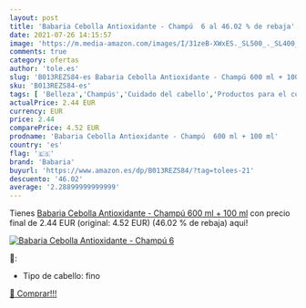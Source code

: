```yaml
---
layout: post
title: 'Babaria Cebolla Antioxidante - Champú  6 al 46.02 % de rebaja'
date: 2021-07-26 14:15:57
image: 'https://m.media-amazon.com/images/I/31zeB-XWxES._SL500_._SL400_.jpg'
comments: true
category: ofertas
author: 'tole.es'
slug: 'B013REZS84-es Babaria Cebolla Antioxidante - Champú 600 ml + 100 ml'
sku: 'B013REZS84-es'
tags: [ 'Belleza','Champús','Cuidado del cabello','Productos para el cuidado del cabello','babaria','cebolla','champú', ]
actualPrice: 2.44 EUR
currency: EUR
price: 2.44
comparePrice: 4.52 EUR
prodname: 'Babaria Cebolla Antioxidante - Champú  600 ml + 100 ml'
country: 'es'
flag: '🇪🇸'
brand: 'Babaria'
buyurl: 'https://www.amazon.es/dp/B013REZS84/?tag=tolees-21'
descuento: '46.02'
average: '2.28899999999999'
---
```


Tienes [Babaria Cebolla Antioxidante - Champú  600 ml + 100 ml](https://www.amazon.es/dp/B013REZS84/?tag=tolees-21) con precio final de  2.44 EUR (original: 4.52 EUR) (46.02 %  de rebaja) aqui!

[![Babaria Cebolla Antioxidante - Champú  6](https://m.media-amazon.com/images/I/31zeB-XWxES._SL500_._SL400_.jpg)](https://www.amazon.es/dp/B013REZS84/?tag=tolees-21)

🔎:

- Tipo de cabello: fino

[🛒 Comprar!!!](https://www.amazon.es/dp/B013REZS84/?tag=tolees-21)
